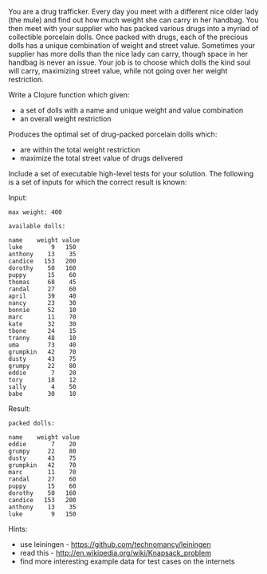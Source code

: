 You are a drug trafficker. Every day you meet with a different nice older lady (the mule) and find out how much weight she can carry in her handbag. You then meet with your supplier who has packed various drugs into a myriad of collectible porcelain dolls. Once packed with drugs, each of the precious dolls has a unique combination of weight and street value. Sometimes your supplier has more dolls than the nice lady can carry, though space in her handbag is never an issue. Your job is to choose which dolls the kind soul will carry, maximizing street value, while not going over her weight restriction.

Write a Clojure function which given:

* a set of dolls with a name and unique weight and value combination
* an overall weight restriction

Produces the optimal set of drug-packed porcelain dolls which:

* are within the total weight restriction
* maximize the total street value of drugs delivered

Include a set of executable high-level tests for your solution. The following is a set of inputs for which the correct result is known:

Input:

    max weight: 400

    available dolls:

    name    weight value
    luke        9   150
    anthony    13    35
    candice   153   200
    dorothy    50   160
    puppy      15    60
    thomas     68    45
    randal     27    60
    april      39    40
    nancy      23    30
    bonnie     52    10
    marc       11    70
    kate       32    30
    tbone      24    15
    tranny     48    10
    uma        73    40
    grumpkin   42    70
    dusty      43    75
    grumpy     22    80
    eddie       7    20
    tory       18    12
    sally       4    50
    babe       30    10

Result:

    packed dolls:

    name    weight value
    eddie       7    20
    grumpy     22    80
    dusty      43    75
    grumpkin   42    70
    marc       11    70
    randal     27    60
    puppy      15    60
    dorothy    50   160
    candice   153   200
    anthony    13    35
    luke        9   150

Hints:

* use leiningen - https://github.com/technomancy/leiningen
* read this - http://en.wikipedia.org/wiki/Knapsack_problem
* find more interesting example data for test cases on the internets


